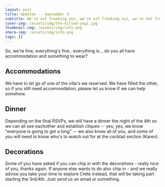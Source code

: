```yaml
---
layout: post
title: Updates -- September 9
subtitle: We're not freaking out, we're not freaking out, we're not freaking out....we're...
cover-img: /assets/img/the-kilted-yogi.jpg
thumbnail-img: /assets/img/info.png
share-img: /assets/img/info.png
tags: []
---
```


So, we're fine, everything's fine...everything is....do you all have accommodation and something to wear?

Accommodations
-----
We have to let go of one of the villa's we reserved. We have filled the other, so if you still need accommodation, please let us know if we can help somehow. 

Dinner
-----
Depending on the final RSVPs, we will have a dinner the night of the 4th so we can all see eachother and establish cliques -- yes, yes, we know "everyone is going to get a long" -- we also know all of you, and some of you will need to know who's to watch out for at the cocktail section (Karen). 

Decorations
-----

Some of you have asked if you can chip in with the decorations - really nice of you, thanks again. If anyone else wants to do also chip in - and we really advise you take your time to explore Crete instead, that will be taking part starting the 3rd/4th. Just send us an email or something. 




